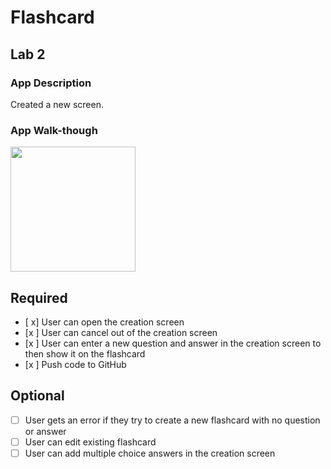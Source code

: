 # Flashcard

## Lab 2

### App Description
Created a new screen.

### App Walk-though

<img src="http://g.recordit.co/VxzsefhMPD.gif" width=200><br>


## Required
- [ x] User can open the creation screen
- [x ] User can cancel out of the creation screen
- [x ] User can enter a new question and answer in the creation screen to then show it on the flashcard
- [x ] Push code to GitHub
## Optional
- [ ] User gets an error if they try to create a new flashcard with no question or answer
- [ ] User can edit existing flashcard
- [ ] User can add multiple choice answers in the creation screen

